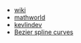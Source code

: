   * [wiki](http://en.wikipedia.org/wiki/B%C3%A9zier_curve)
  * [mathworld](http://mathworld.wolfram.com/BezierCurve.html)
  * [kevlindev](http://www.kevlindev.com/tutorials/geometry/bezier/index.htm)
  * [Bezier spline curves](http://www.ibiblio.org/e-notes/Splines/Bezier.htm)